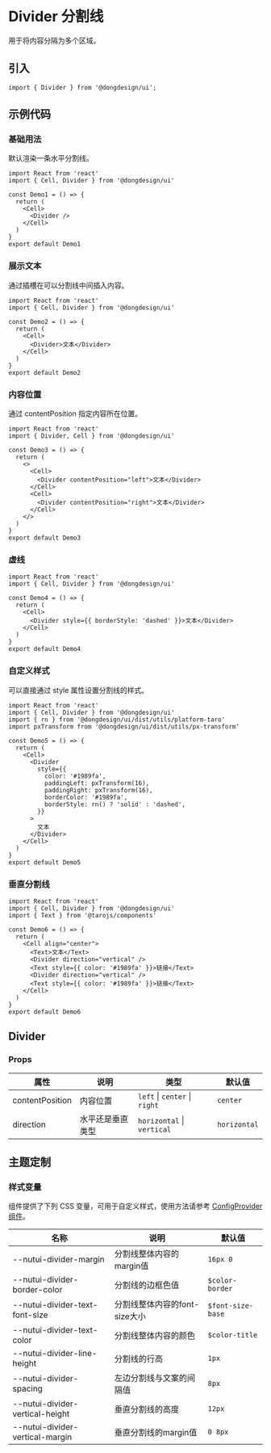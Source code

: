 # Divider 分割线

用于将内容分隔为多个区域。

## 引入

```tsx
import { Divider } from '@dongdesign/ui';
```

## 示例代码

### 基础用法

默认渲染一条水平分割线。

```tsx
import React from 'react'
import { Cell, Divider } from '@dongdesign/ui'

const Demo1 = () => {
  return (
    <Cell>
      <Divider />
    </Cell>
  )
}
export default Demo1

```

### 展示文本

通过插槽在可以分割线中间插入内容。

```tsx
import React from 'react'
import { Cell, Divider } from '@dongdesign/ui'

const Demo2 = () => {
  return (
    <Cell>
      <Divider>文本</Divider>
    </Cell>
  )
}
export default Demo2

```

### 内容位置

通过 contentPosition 指定内容所在位置。

```tsx
import React from 'react'
import { Divider, Cell } from '@dongdesign/ui'

const Demo3 = () => {
  return (
    <>
      <Cell>
        <Divider contentPosition="left">文本</Divider>
      </Cell>
      <Cell>
        <Divider contentPosition="right">文本</Divider>
      </Cell>
    </>
  )
}
export default Demo3

```

### 虚线

```tsx
import React from 'react'
import { Cell, Divider } from '@dongdesign/ui'

const Demo4 = () => {
  return (
    <Cell>
      <Divider style={{ borderStyle: 'dashed' }}>文本</Divider>
    </Cell>
  )
}
export default Demo4

```

### 自定义样式

可以直接通过 style 属性设置分割线的样式。

```tsx
import React from 'react'
import { Cell, Divider } from '@dongdesign/ui'
import { rn } from '@dongdesign/ui/dist/utils/platform-taro'
import pxTransform from '@dongdesign/ui/dist/utils/px-transform'

const Demo5 = () => {
  return (
    <Cell>
      <Divider
        style={{
          color: '#1989fa',
          paddingLeft: pxTransform(16),
          paddingRight: pxTransform(16),
          borderColor: '#1989fa',
          borderStyle: rn() ? 'solid' : 'dashed',
        }}
      >
        文本
      </Divider>
    </Cell>
  )
}
export default Demo5

```

### 垂直分割线

```tsx
import React from 'react'
import { Cell, Divider } from '@dongdesign/ui'
import { Text } from '@tarojs/components'

const Demo6 = () => {
  return (
    <Cell align="center">
      <Text>文本</Text>
      <Divider direction="vertical" />
      <Text style={{ color: '#1989fa' }}>链接</Text>
      <Divider direction="vertical" />
      <Text style={{ color: '#1989fa' }}>链接</Text>
    </Cell>
  )
}
export default Demo6

```

## Divider

### Props

| 属性 | 说明 | 类型 | 默认值 |
| --- | --- | --- | --- |
| contentPosition | 内容位置  | `left` \| `center` \| `right` | `center` |
| direction | 水平还是垂直类型  | `horizontal` \| `vertical` | `horizontal` |

## 主题定制

### 样式变量

组件提供了下列 CSS 变量，可用于自定义样式，使用方法请参考 [ConfigProvider 组件](/docs/component/common/ConfigProvider)。

| 名称 | 说明 | 默认值 |
| --- | --- | --- |
| \--nutui-divider-margin | 分割线整体内容的margin值 | `16px 0` |
| \--nutui-divider-border-color | 分割线的边框色值 | `$color-border` |
| \--nutui-divider-text-font-size | 分割线整体内容的font-size大小 | `$font-size-base` |
| \--nutui-divider-text-color | 分割线整体内容的颜色 | `$color-title` |
| \--nutui-divider-line-height | 分割线的行高 | `1px` |
| \--nutui-divider-spacing | 左边分割线与文案的间隔值 | `8px` |
| \--nutui-divider-vertical-height | 垂直分割线的高度 | `12px` |
| \--nutui-divider-vertical-margin | 垂直分割线的margin值 | `0 8px` |